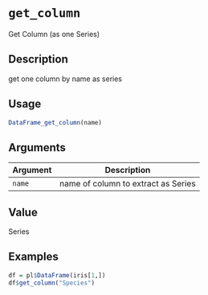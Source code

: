 # `get_column`

Get Column (as one Series)

## Description

get one column by name as series

## Usage

```r
DataFrame_get_column(name)
```

## Arguments

| Argument | Description                         | 
| -------- | ----------------------------------- |
| `name`         | name of column to extract as Series | 

## Value

Series

## Examples

```r
df = pl$DataFrame(iris[1,])
df$get_column("Species")
```


